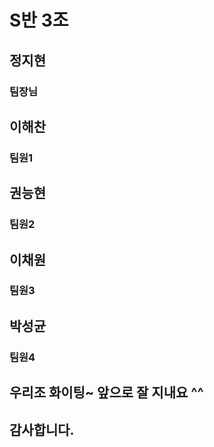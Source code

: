 # S반 3조

## 정지현
### 팀장님

## 이해찬
### 팀원1

## 권능현
### 팀원2

## 이채원
### 팀원3

## 박성균
### 팀원4

## 우리조 화이팅~ 앞으로 잘 지내요 ^^

## 감사합니다.